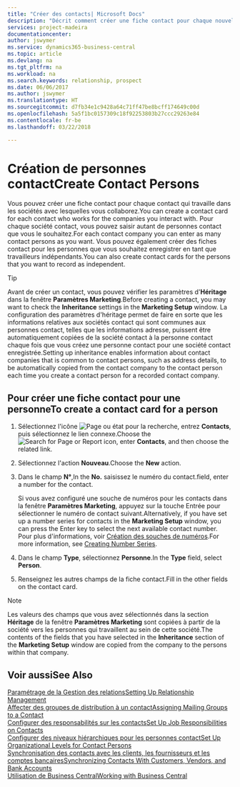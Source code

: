 ```yaml
---
title: "Créer des contacts| Microsoft Docs"
description: "Décrit comment créer une fiche contact pour chaque nouvelle personne ou nouveau prospect avec lequel vous collaborez ou entretenez des relations professionnelles."
services: project-madeira
documentationcenter: 
author: jswymer
ms.service: dynamics365-business-central
ms.topic: article
ms.devlang: na
ms.tgt_pltfrm: na
ms.workload: na
ms.search.keywords: relationship, prospect
ms.date: 06/06/2017
ms.author: jswymer
ms.translationtype: HT
ms.sourcegitcommit: d7fb34e1c9428a64c71ff47be8bcff174649c00d
ms.openlocfilehash: 5a5f1bc0157309c18f92253803b27ccc29263e84
ms.contentlocale: fr-be
ms.lasthandoff: 03/22/2018

---
```

# <a name="create-contact-persons"></a><span data-ttu-id="3e961-103">Création de personnes contact</span><span class="sxs-lookup"><span data-stu-id="3e961-103">Create Contact Persons</span></span>
<span data-ttu-id="3e961-104">Vous pouvez créer une fiche contact pour chaque contact qui travaille dans les sociétés avec lesquelles vous collaborez.</span><span class="sxs-lookup"><span data-stu-id="3e961-104">You can create a contact card for each contact who works for the companies you interact with.</span></span> <span data-ttu-id="3e961-105">Pour chaque société contact, vous pouvez saisir autant de personnes contact que vous le souhaitez.</span><span class="sxs-lookup"><span data-stu-id="3e961-105">For each contact company you can enter as many contact persons as you want.</span></span> <span data-ttu-id="3e961-106">Vous pouvez également créer des fiches contact pour les personnes que vous souhaitez enregistrer en tant que travailleurs indépendants.</span><span class="sxs-lookup"><span data-stu-id="3e961-106">You can also create contact cards for the persons that you want to record as independent.</span></span>

> [!TIP]  
>   <span data-ttu-id="3e961-107">Avant de créer un contact, vous pouvez vérifier les paramètres d'**Héritage** dans la fenêtre **Paramètres Marketing**.</span><span class="sxs-lookup"><span data-stu-id="3e961-107">Before creating a contact, you may want to check the **Inheritance** settings in the **Marketing Setup** window.</span></span> <span data-ttu-id="3e961-108">La configuration des paramètres d'héritage permet de faire en sorte que les informations relatives aux sociétés contact qui sont communes aux personnes contact, telles que les informations adresse, puissent être automatiquement copiées de la société contact à la personne contact chaque fois que vous créez une personne contact pour une société contact enregistrée.</span><span class="sxs-lookup"><span data-stu-id="3e961-108">Setting up inheritance enables information about contact companies that is common to contact persons, such as address details, to be automatically copied from the contact company to the contact person each time you create a contact person for a recorded contact company.</span></span>

## <a name="to-create-a-contact-card-for-a-person"></a><span data-ttu-id="3e961-109">Pour créer une fiche contact pour une personne</span><span class="sxs-lookup"><span data-stu-id="3e961-109">To create a contact card for a person</span></span>
1. <span data-ttu-id="3e961-110">Sélectionnez l'icône ![Page ou état pour la recherche](media/ui-search/search_small.png "Page ou état pour la recherche"), entrez **Contacts**, puis sélectionnez le lien connexe.</span><span class="sxs-lookup"><span data-stu-id="3e961-110">Choose the ![Search for Page or Report](media/ui-search/search_small.png "Search for Page or Report icon") icon, enter **Contacts**, and then choose the related link.</span></span>
2. <span data-ttu-id="3e961-111">Sélectionnez l'action **Nouveau**.</span><span class="sxs-lookup"><span data-stu-id="3e961-111">Choose the **New** action.</span></span>
3. <span data-ttu-id="3e961-112">Dans le champ **N°**,</span><span class="sxs-lookup"><span data-stu-id="3e961-112">In the **No.**</span></span> <span data-ttu-id="3e961-113">saisissez le numéro du contact.</span><span class="sxs-lookup"><span data-stu-id="3e961-113">field, enter a number for the contact.</span></span>

    <span data-ttu-id="3e961-114">Si vous avez configuré une souche de numéros pour les contacts dans la fenêtre **Paramètres Marketing**, appuyez sur la touche Entrée pour sélectionner le numéro de contact suivant.</span><span class="sxs-lookup"><span data-stu-id="3e961-114">Alternatively, if you have set up a number series for contacts in the **Marketing Setup** window, you can press the Enter key to select the next available contact number.</span></span> <span data-ttu-id="3e961-115">Pour plus d'informations, voir [Création des souches de numéros](ui-create-number-series.md).</span><span class="sxs-lookup"><span data-stu-id="3e961-115">For more information, see [Creating Number Series](ui-create-number-series.md).</span></span>
4. <span data-ttu-id="3e961-116">Dans le champ **Type**, sélectionnez **Personne**.</span><span class="sxs-lookup"><span data-stu-id="3e961-116">In the **Type** field, select **Person**.</span></span>
5. <span data-ttu-id="3e961-117">Renseignez les autres champs de la fiche contact.</span><span class="sxs-lookup"><span data-stu-id="3e961-117">Fill in the other fields on the contact card.</span></span>

> [!NOTE]  
>   <span data-ttu-id="3e961-118">Les valeurs des champs que vous avez sélectionnés dans la section **Héritage** de la fenêtre **Paramètres Marketing** sont copiées à partir de la société vers les personnes qui travaillent au sein de cette société.</span><span class="sxs-lookup"><span data-stu-id="3e961-118">The contents of the fields that you have selected in the **Inheritance** section of the **Marketing Setup** window are copied from the company to the persons within that company.</span></span>

## <a name="see-also"></a><span data-ttu-id="3e961-119">Voir aussi</span><span class="sxs-lookup"><span data-stu-id="3e961-119">See Also</span></span>
[<span data-ttu-id="3e961-120">Paramétrage de la Gestion des relations</span><span class="sxs-lookup"><span data-stu-id="3e961-120">Setting Up Relationship Management</span></span>](marketing-setup-marketing.md)  
[<span data-ttu-id="3e961-121">Affecter des groupes de distribution à un contact</span><span class="sxs-lookup"><span data-stu-id="3e961-121">Assigning Mailing Groups to a Contact</span></span>](marketing-mailing-groups.md#AssignMailGroupContact)  
[<span data-ttu-id="3e961-122">Configurer des responsabilités sur les contacts</span><span class="sxs-lookup"><span data-stu-id="3e961-122">Set Up Job Responsibilities on Contacts</span></span>](marketing-job-responsibilities.md)  
[<span data-ttu-id="3e961-123">Configurer des niveaux hiérarchiques pour les personnes contact</span><span class="sxs-lookup"><span data-stu-id="3e961-123">Set Up Organizational Levels for Contact Persons</span></span>](marketing-organizational-levels.md)  
[<span data-ttu-id="3e961-124">Synchronisation des contacts avec les clients, les fournisseurs et les comptes bancaires</span><span class="sxs-lookup"><span data-stu-id="3e961-124">Synchronizing Contacts With Customers, Vendors, and Bank Accounts</span></span>](marketing-synchronize-contacts-customers-vendors-bank-accounts.md)  
[<span data-ttu-id="3e961-125">Utilisation de Business Central</span><span class="sxs-lookup"><span data-stu-id="3e961-125">Working with Business Central</span></span>](ui-work-product.md)  

